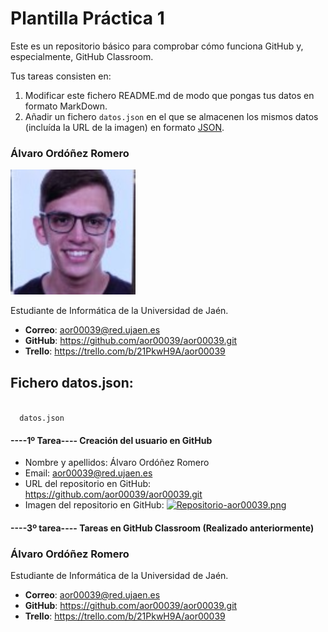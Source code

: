 # Plantilla Práctica 1
Este es un repositorio básico para comprobar cómo funciona GitHub y, especialmente, GitHub Classroom.

Tus tareas consisten en:
1) Modificar este fichero README.md de modo que pongas tus datos en formato MarkDown.
2) Añadir un fichero <code>datos.json</code> en el que se almacenen los mismos datos (incluída la URL de la imagen) en formato [JSON](https://es.wikipedia.org/wiki/JSON).

### Álvaro Ordóñez Romero
<img src='/imagencara.jpg' width='200px'>

Estudiante de Informática de la Universidad de Jaén.
* **Correo**: aor00039@red.ujaen.es
* **GitHub**: https://github.com/aor00039/aor00039.git
* **Trello**: https://trello.com/b/21PkwH9A/aor00039

## Fichero datos.json:
<code>
  datos.json
</code>

#### ----1º Tarea---- Creación del usuario en GitHub
- Nombre y apellidos: Álvaro Ordóñez Romero
- Email: aor00039@red.ujaen.es
- URL del repositorio en GitHub: https://github.com/aor00039/aor00039.git 
- Imagen del repositorio en GitHub: [![Repositorio-aor00039.png](https://i.postimg.cc/Y0WxWVXz/Repositorio-aor00039.png)](https://postimg.cc/y379qfCD)

#### ----3º tarea---- Tareas en GitHub Classroom (Realizado anteriormente)
### Álvaro Ordóñez Romero

Estudiante de Informática de la Universidad de Jaén.
* **Correo**: aor00039@red.ujaen.es
* **GitHub**: https://github.com/aor00039/aor00039.git
* **Trello**: https://trello.com/b/21PkwH9A/aor00039

